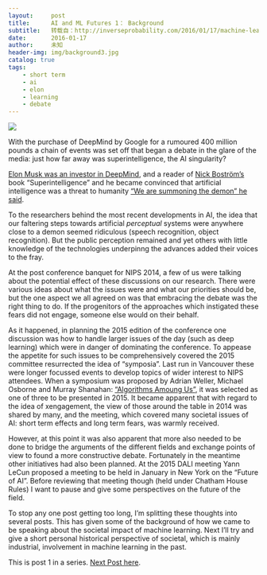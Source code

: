 ```yaml
---
layout:     post
title:      AI and ML Futures 1： Background
subtitle:   转载自：http://inverseprobability.com/2016/01/17/machine-learning-futures-1
date:       2016-01-17
author:     未知
header-img: img/background3.jpg
catalog: true
tags:
    - short term
    - ai
    - elon
    - learning
    - debate
---
```


![](http://imgs.xkcd.com/comics/judgment_day.png)


With the purchase of DeepMind by Google for a rumoured 400 million pounds a chain of events was set off that began a debate in the glare of the media: just how far away was superintelligence, the AI singularity?

[Elon Musk was an investor in DeepMind](http://www.theguardian.com/technology/2014/jun/18/elon-musk-deepmind-ai-tesla-motors), and a reader of [Nick Boström’s](https://en.wikipedia.org/wiki/Nick_Bostrom) book “Superintelligence” and he became convinced that artificial intelligence was a threat to humanity [“We are summoning the demon” he said](https://www.washingtonpost.com/news/innovations/wp/2014/10/24/elon-musk-with-artificial-intelligence-we-are-summoning-the-demon).

To the researchers behind the most recent developments in AI, the idea that our faltering steps towards artificial *perceptual* systems were anywhere close to a demon seemed ridiculous (speech recognition, object recognition). But the public perception remained and yet others with little knowledge of the technologies underpinng the advances added their voices to the fray.

At the post conference banquet for NIPS 2014, a few of us were talking about the potential effect of these discussions on our research. There were various ideas about what the issues were and what our priorities should be, but the one aspect we all agreed on was that embracing the debate was the right thing to do. If the progenitors of the approaches which instigated these fears did not engage, someone else would on their behalf.

As it happened, in planning the 2015 edition of the conference one discussion was how to handle larger issues of the day (such as deep learning) which were in danger of dominating the conference. To appease the appetite for such issues to be comprehensively covered the 2015 committee resurrected the idea of “symposia”. Last run in Vancouver these were longer focussed events to develop topics of wider interest to NIPS attendees. When a symposium was proposed by Adrian Weller, Michael Osborne and Murray Shanahan: [“Algorithms Amoung Us”](http://www.doc.ic.ac.uk/~mpsha/NIPS_Symposium_2015.html), it was selected as one of three to be presented in 2015. It became apparent that with regard to the idea of xengagement, the view of those around the table in 2014 was shared by many, and the meeting, which covered many societal issues of AI: short term effects and long term fears, was warmly received.

However, at this point it was also apparent that more also needed to be done to bridge the arguments of the different fields and exchange points of view to found a more constructive debate. Fortunately in the meantime other initiatives had also been planned. At the 2015 DALI meeting Yann LeCun proposed a meeting to be held in January in New York on the “Future of AI”. Before reviewing that meeting though (held under Chatham House Rules) I want to pause and give some perspectives on the future of the field.

To stop any one post getting too long, I’m splitting these thoughts into several posts. This has given some of the background of how we came to be speaking about the societal impact of machine learning. Next I’ll try and give a short personal historical perspective of societal, which is mainly industrial, involvement in machine learning in the past.

This is post 1 in a series. [Next Post here](http://inverseprobability.com/2016/01/17/machine-learning-futures-2).
